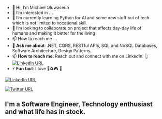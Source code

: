 - 👋 Hi, I’m Michael Oluwaseun
- 👀 I’m interested in ...
- 🌱 I’m currently learning Python for AI and some new stuff out of tech which is not limited to vocational skill.
- 💞️ I’m looking to collaborate on project that affects day-day life of humans and making it better for the living
- 📫 How to reach me ...
- 💬 **Ask me about**: .NET, CQRS, RESTful APIs, SQL and NoSQL Databases, Software Architecture, Design Patterns.
- 📫 **How to reach me**: Reach out and connect with me on LinkedIn! 👆 [![LinkedIn URL](https://img.shields.io/static/v1?color=blue&label=linkedin&logo=linkedin&logoColor=white&style=for-the-badge&message=Connect)](https://www.linkedin.com/in/migel1234)
- ⚡ **Fun fact**: I love 🎵⚽🎮 👩

[![LinkedIn URL](https://img.shields.io/static/v1?color=blue&label=linkedin&logo=linkedin&logoColor=white&style=for-the-badge&message=Connect)](https://www.linkedin.com/in/migel1234)

[![Twitter URL](https://img.shields.io/static/v1?color=blue&label=twitter&logo=twitter&logoColor=white&style=for-the-badge&message=Follow)](https://www.linkedin.com/in/strtDev)

## **I'm a Software Engineer, Technology enthusiast and what life has in stock.**

<!---
migellars/migellars is a ✨ special ✨ repository because its `README.md` (this file) appears on your GitHub profile.
You can click the Preview link to take a look at your changes.
--->
